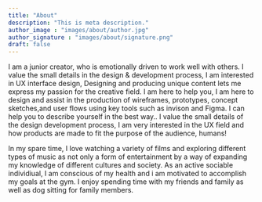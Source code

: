 ```yaml
---
title: "About"
description: "This is meta description."
author_image : "images/about/author.jpg"
author_signature : "images/about/signature.png"
draft: false
---
```


I am a junior creator, who is emotionally driven to work well with others. I value the small details in the design & development process, I am interested in UX interface design, Designing and producing unique content lets me express my passion for the creative field. I am here to help you, I am here to design and assist in the production of wireframes, prototypes, concept sketches,and user flows using key tools such as invison and Figma. I can help you to describe yourself in the best way.. I value the small details of the design development process, I am very interested in the UX field and how products are made to fit the purpose of the audience, humans! 

In my spare time, I love watching a variety of films and exploring different types of music as not only a form of entertainment by a way of expanding my knowledge of different cultures and society. As an active sociable individiual, I am conscious of my health and i am motivated to accomplish my goals at the gym. I enjoy spending time with my friends and family as well as dog sitting for family members.

